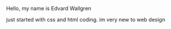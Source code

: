Hello, my name is Edvard Wallgren

just started with css and html coding. im very new to web design
